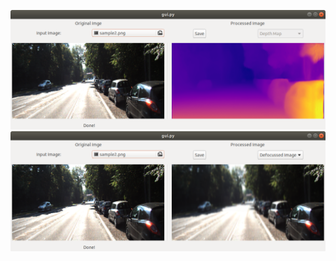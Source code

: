 ![screenshot1](https://github.com/batman-nair/project-defude/raw/master/screenshot/depth.png)
![screenshot2](https://github.com/batman-nair/project-defude/raw/master/screenshot/defocus.png)